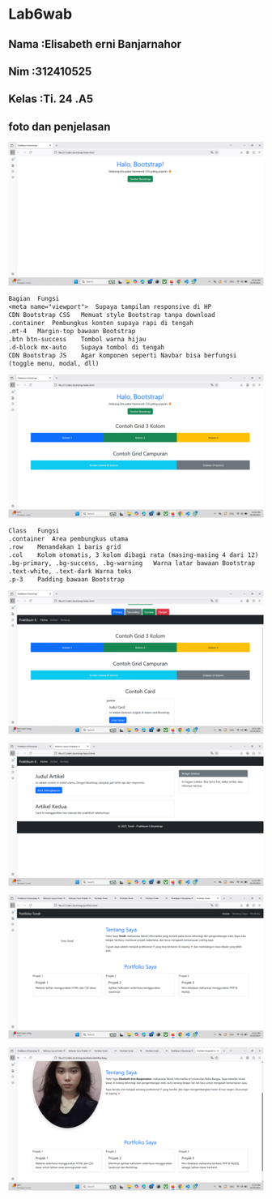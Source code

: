 # Lab6wab

## Nama         :Elisabeth erni Banjarnahor ##
## Nim          :312410525 ##
## Kelas        :Ti. 24 .A5 ##

## foto dan penjelasan ##
![foto](https://github.com/Elisabethbanjarnahor/Lab6wab/blob/e78b44ed3e07c8668ddcacf6745427ee77f0ef05/ss%20foto/Screenshot%202025-10-29%20101411.png)

```Penjelasan:
Bagian	Fungsi
<meta name="viewport">	Supaya tampilan responsive di HP
CDN Bootstrap CSS	Memuat style Bootstrap tanpa download
.container	Pembungkus konten supaya rapi di tengah
.mt-4	Margin-top bawaan Bootstrap
.btn btn-success	Tombol warna hijau
.d-block mx-auto	Supaya tombol di tengah
CDN Bootstrap JS	Agar komponen seperti Navbar bisa berfungsi (toggle menu, modal, dll)
```

![foto](https://github.com/Elisabethbanjarnahor/Lab6wab/blob/e78b44ed3e07c8668ddcacf6745427ee77f0ef05/ss%20foto/Screenshot%202025-10-29%20102626.png)

```Penjelasan:
Class	Fungsi
.container	Area pembungkus utama
.row	Menandakan 1 baris grid
.col	Kolom otomatis, 3 kolom dibagi rata (masing-masing 4 dari 12)
.bg-primary, .bg-success, .bg-warning	Warna latar bawaan Bootstrap
.text-white, .text-dark	Warna teks
.p-3	Padding bawaan Bootstrap
```

![foto](https://github.com/Elisabethbanjarnahor/Lab6wab/blob/e78b44ed3e07c8668ddcacf6745427ee77f0ef05/ss%20foto/Screenshot%202025-10-29%20105234.png)

![foto](https://github.com/Elisabethbanjarnahor/Lab6wab/blob/e78b44ed3e07c8668ddcacf6745427ee77f0ef05/ss%20foto/Screenshot%202025-10-29%20110233.png)

![foto](https://github.com/Elisabethbanjarnahor/Lab6wab/blob/e78b44ed3e07c8668ddcacf6745427ee77f0ef05/ss%20foto/Screenshot%202025-10-29%20111221.png)

![foto](https://github.com/Elisabethbanjarnahor/Lab6wab/blob/e78b44ed3e07c8668ddcacf6745427ee77f0ef05/ss%20foto/Screenshot%202025-10-29%20113422.png)



